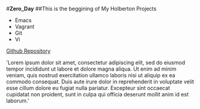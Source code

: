 #**Zero_Day**
##This is the beggining of My Holberton Projects
- Emacs
- Vagrant
- Git
- Vi


[Github Repository](https://github.com/JStevenson1337/zero_day.git)

'Lorem ipsum dolor sit amet, consectetur adipiscing elit, sed do eiusmod tempor incididunt ut labore et dolore magna aliqua. Ut enim ad minim veniam, quis nostrud exercitation ullamco laboris nisi ut aliquip ex ea commodo consequat. Duis aute irure dolor in reprehenderit in voluptate velit esse cillum dolore eu fugiat nulla pariatur. Excepteur sint occaecat cupidatat non proident, sunt in culpa qui officia deserunt mollit anim id est laborum.'
